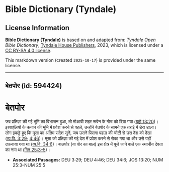 # Bible Dictionary (Tyndale)

## License Information

**Bible Dictionary (Tyndale)** is based on and adapted from: _Tyndale Open Bible Dictionary_, [Tyndale House Publishers](https://tyndaleopenresources.com/), 2023, which is licensed under a [CC BY-SA 4.0 license](https://creativecommons.org/licenses/by-sa/4.0/legalcode.en).

This markdown version (created `2025-10-17`) is provided under the same license.



--------------------------------

## बेतपोर (id: 594424)

बेतपोर
======

जब प्रतिज्ञा की गई भूमि का विभाजन हुआ, तो मोआबी शहर रूबेन के गोत्र को दिया गया ([यहो 13:20](https://ref.ly/Josh13:20))। इस्राएलियों के कनान की भूमि में प्रवेश करने से पहले, उन्होंने बेतपोर के सामने एक तराई में डेरा डाला। लोग इकट्ठे हुए कि मूसा का अंतिम संदेश सुनें, जब उसने पिसगा पहाड़ की चोटी से उस देश को देखा ([व्य.वि. 3:29](https://ref.ly/Deut3:29); [4:46](https://ref.ly/Deut4:46))। मूसा को प्रतिज्ञा की गई देश में प्रवेश करने से रोका गया था और उसे यहीं दफनाया गया था ([व्य.वि. 34:6](https://ref.ly/Deut34:6))। बालपोर (या पोर का बाल) इस क्षेत्र में पूजे जाने वाले एक स्थानीय देवता का नाम था ([गिन 25:3–5](https://ref.ly/Num25:3-Num25:5))।

* **Associated Passages:** DEU 3:29; DEU 4:46; DEU 34:6; JOS 13:20; NUM 25:3–NUM 25:5

